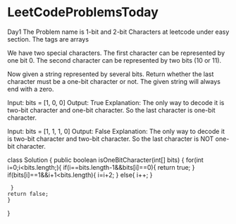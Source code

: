# LeetCodeProblemsToday
Day1
The Problem name is 1-bit and 2-bit Characters at leetcode under easy section. The tags are arrays 


We have two special characters. The first character can be represented by one bit 0. The second character can be represented by two bits (10 or 11).

Now given a string represented by several bits. Return whether the last character must be a one-bit character or not. The given string will always end with a zero.

Input: 
bits = [1, 0, 0]
Output: True
Explanation: 
The only way to decode it is two-bit character and one-bit character. So the last character is one-bit character.


Input: 
bits = [1, 1, 1, 0]
Output: False
Explanation: 
The only way to decode it is two-bit character and two-bit character. So the last character is NOT one-bit character.

class Solution {
    public boolean isOneBitCharacter(int[] bits) {
     for(int i=0;i<bits.length;){
         if(i==bits.length-1&&bits[i]==0){
             return true;
         }
        if(bits[i]==1&&i+1<bits.length){
            i=i+2;
        }
         else{
             i++;
         }
        
     }
    return false;
    }
}
